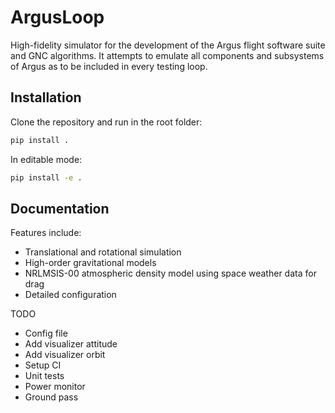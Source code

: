 # ArgusLoop

High-fidelity simulator for the development of the Argus flight software suite and GNC algorithms. It attempts to emulate all components and subsystems of Argus as to be included in every testing loop.

## Installation

Clone the repository and run in the root folder:
```bash
pip install .
```
In editable mode:

```bash
pip install -e .
```
## Documentation

Features include:
- Translational and rotational simulation
- High-order gravitational models
- NRLMSIS-00 atmospheric density model using space weather data for drag
- Detailed configuration

TODO
- Config file
- Add visualizer attitude
- Add visualizer orbit
- Setup CI
- Unit tests
- Power monitor
- Ground pass 
